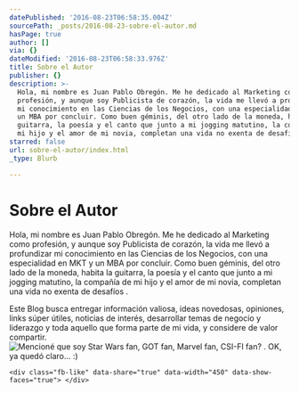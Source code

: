 ```yaml
---
datePublished: '2016-08-23T06:58:35.004Z'
sourcePath: _posts/2016-08-23-sobre-el-autor.md
hasPage: true
author: []
via: {}
dateModified: '2016-08-23T06:58:33.976Z'
title: Sobre el Autor
publisher: {}
description: >-
  Hola, mi nombre es Juan Pablo Obregón. Me he dedicado al Marketing como
  profesión, y aunque soy Publicista de corazón, la vida me llevó a profundizar
  mi conocimiento en las Ciencias de los Negocios, con una especialidad en MKT y
  un MBA por concluir. Como buen géminis, del otro lado de la moneda, habita la
  guitarra, la poesía y el canto que junto a mi jogging matutino, la compañía de
  mi hijo y el amor de mi novia, completan una vida no exenta de desafíos .
starred: false
url: sobre-el-autor/index.html
_type: Blurb

---
```

# Sobre el Autor

Hola, mi nombre es Juan Pablo Obregón. Me he dedicado al Marketing como profesión, y aunque soy Publicista de corazón, la vida me llevó a profundizar mi conocimiento en las Ciencias de los Negocios, con una especialidad en MKT y un MBA por concluir. Como buen géminis, del otro lado de la moneda, habita la guitarra, la poesía y el canto que junto a mi jogging matutino, la compañía de mi hijo y el amor de mi novia, completan una vida no exenta de desafíos .

Este Blog busca entregar información valiosa, ideas novedosas, opiniones, links súper útiles, noticias de interés, desarrollar temas de negocio y liderazgo y toda aquello que forma parte de mi vida, y considere de valor compartir.
![Mencioné que soy Star Wars fan, GOT fan, Marvel fan, CSI-FI fan? . OK, ya quedó claro... :)](https://the-grid-user-content.s3-us-west-2.amazonaws.com/98607184-140f-4209-ab79-84b25c66f722.jpg)

    <div class="fb-like" data-share="true" data-width="450" data-show-faces="true"> </div>